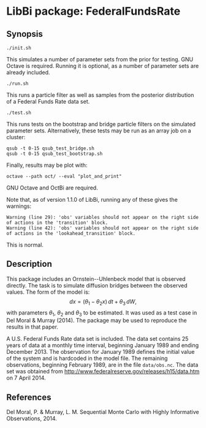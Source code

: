 LibBi package: FederalFundsRate
===============================

Synopsis
--------

    ./init.sh

This simulates a number of parameter sets from the prior for testing. GNU
Octave is required. Running it is optional, as a number of parameter sets are
already included.

    ./run.sh
    
This runs a particle filter as well as samples from the posterior distribution
of a Federal Funds Rate data set.

    ./test.sh

This runs tests on the bootstrap and bridge particle filters on the simulated
parameter sets. Alternatively, these tests may be run as an array job on a
cluster:

    qsub -t 0-15 qsub_test_bridge.sh
    qsub -t 0-15 qsub_test_bootstrap.sh

Finally, results may be plot with:

    octave --path oct/ --eval "plot_and_print"

GNU Octave and OctBi are required.

Note that, as of version 1.1.0 of LibBi, running any of these gives the
warnings:

    Warning (line 29): 'obs' variables should not appear on the right side of actions in the 'transition' block.
    Warning (line 42): 'obs' variables should not appear on the right side of actions in the 'lookahead_transition' block.

This is normal.

   
Description
-----------

This package includes an Ornstein--Uhlenbeck model that is observed
directly. The task is to simulate diffusion bridges between the observed
values. The form of the model is: $$dx=(\theta_{1}-\theta_{2}x)\,
dt+\theta_{3}\, dW,$$ with parameters $\theta_1$, $\theta_2$ and $\theta_3$ to
be estimated. It was used as a test case in Del Moral & Murray (2014). The
package may be used to reproduce the results in that paper.

A U.S. Federal Funds Rate data set is included. The data set contains 25 years
of data at a monthly time interval, beginning January 1989 and ending December
2013. The observation for January 1989 defines the initial value of the system
and is hardcoded in the model file. The remaining observations, beginning
February 1989, are in the file `data/obs.nc`. The data set was obtained from
http://www.federalreserve.gov/releases/h15/data.htm on 7 April 2014.

References
----------

Del Moral, P. & Murray, L. M. Sequential Monte Carlo with Highly Informative
Observations, 2014.
